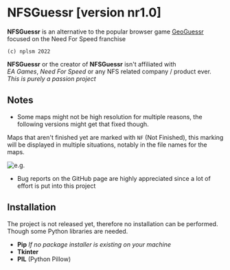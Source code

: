 # NFSGuessr [version nr1.0]

**NFSGuessr** is an alternative to the popular browser game [GeoGuessr](https://www.geoguessr.com/) focused on the Need For Speed franchise

`(c) nplsm 2022`

**NFSGuessr** or the creator of **NFSGuessr** isn't affiliated with  
*EA Games*, *Need For Speed* or any NFS related company / product ever.  
*This is purely a passion project*


## Notes
- Some maps might not be high resolution for multiple reasons,
the following versions might get that fixed though.

Maps that aren't finished yet are marked with `NF` (Not Finished),
this marking will be displayed in multiple situations, notably
in the file names for the maps.

![e.g.](https://cdn.discordapp.com/attachments/1019265595826520087/1038583708195762236/image.png "NF markings")

- Bug reports on the GitHub page are highly appreciated since
a lot of effort is put into this project


## Installation

The project is not released yet, therefore no installation can be performed.
Though some Python libraries are needed.

- **Pip** *If no package installer is existing on your machine* 
- **Tkinter**
- **PIL** (Python Pillow)
